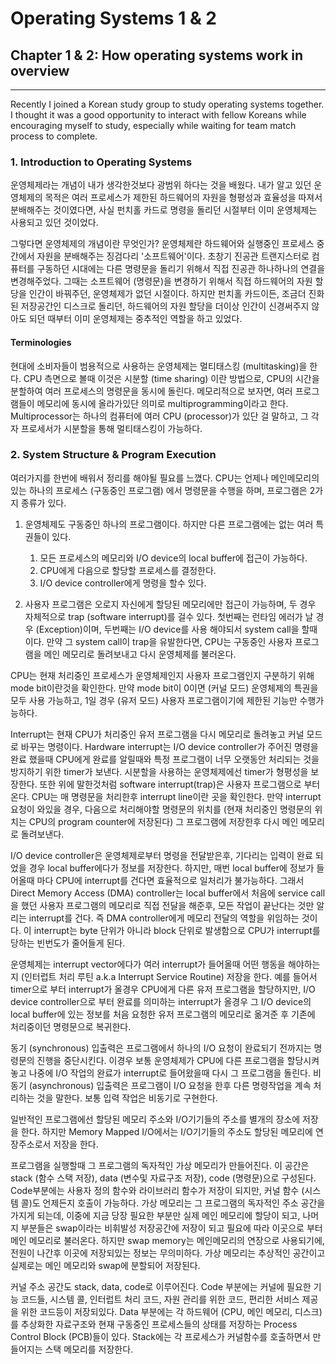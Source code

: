 # Operating Systems 1 & 2
## Chapter 1 & 2: How operating systems work in overview
<hr>

Recently I joined a Korean study group to study operating systems together. I thought it was a good opportunity to interact with fellow Koreans while encouraging myself to study, especially while waiting for team match process to complete.

### 1. Introduction to Operating Systems

운영체제라는 개념이 내가 생각한것보다 광범위 하다는 것을 배웠다. 내가 알고 있던 운영체제의 목적은 여러 프로세스가 제한된 하드웨어의 자원을 형평성과 효율성을 따져서 분배해주는 것이였다면, 사실 펀치홀 카드로 명령을 돌리던 시절부터 이미 운영체제는 사용되고 있던 것이었다.

그렇다면 운영체제의 개념이란 무엇인가? 운영체제란 하드웨어와 실행중인 프로세스 중간에서 자원을 분배해주는 징검다리 '소프트웨어'이다. 초창기 진공관 트랜지스터로 컴퓨터를 구동하던 시대에는 다른 명령문을 돌리기 위해서 직접 진공관 하나하나의 연결을 변경해주었다. 그때는 소프트웨어 (명령문)을 변경하기 위해서 직접 하드웨어의 자원 할당을 인간이 바꿔주던, 운영체제가 없던 시절이다. 하지만 펀치홀 카드이든, 조금더 진화된 저장공간인 디스크로 돌리던, 하드웨어의 자원 할당을 더이상 인간이 신경써주지 않아도 되던 때부터 이미 운영체제는 중추적인 역할을 하고 있었다.

#### Terminologies

현대에 소비자들이 범용적으로 사용하는 운영체제는 멀티태스킹 (multitasking)을 한다. CPU 측면으로 볼때 이것은 시분할 (time sharing) 이란 방법으로, CPU의 시간을 분할하여 여러 프로세스의 명령문을 동시에 돌린다. 메모리적으로 보자면, 여러 프로그램들이 메모리에 동시에 올라가있단 의미로 multiprogramming이라고 한다. Multiprocessor는 하나의 컴퓨터에 여러 CPU (processor)가 있단 걸 말하고, 그 각자 프로세서가 시분할을 통해 멀티태스킹이 가능하다.

### 2. System Structure & Program Execution

여러가지를 한번에 배워서 정리를 해야될 필요를 느꼈다. CPU는 언제나 메인메모리의 있는 하나의 프로세스 (구동중인 프로그램) 에서 명령문을 수행을 하며, 프로그램은 2가지 종류가 있다.

1. 운영체제도 구동중인 하나의 프로그램이다. 하지만 다른 프로그램에는 없는 여러 특권들이 있다.
    1. 모든 프로세스의 메모리와 I/O device의 local buffer에 접근이 가능하다.
    2. CPU에게 다음으로 할당할 프로세스를 결정한다.
    3. I/O device controller에게 명령을 할수 있다.

2. 사용자 프로그램은 오로지 자신에게 할당된 메모리에만 접근이 가능하며, 두 경우 자체적으로 trap (software interrupt)를 걸수 있다. 첫번째는 런타임 에러가 날 경우 (Exception)이며, 두번째는 I/O device를 사용 해야되서 system call을 할때이다. 만약 그 system call이 trap을 유발한다면, CPU는 구동중인 사용자 프로그램을 메인 메모리로 돌려보내고 다시 운영체제를 불러온다.

CPU는 현재 처리중인 프로세스가 운영체제인지 사용자 프로그램인지 구분하기 위해 mode bit이란것을 확인한다. 만약 mode bit이 0이면 (커널 모드) 운영체제의 특권을 모두 사용 가능하고, 1일 경우 (유저 모드) 사용자 프로그램이기에 제한된 기능만 수행가능하다.

Interrupt는 현재 CPU가 처리중인 유저 프로그램을 다시 메모리로 돌려놓고 커널 모드로 바꾸는 명령이다. Hardware interrupt는 I/O device controller가 주어진 명령을 완료 했을때 CPU에게 완료를 알릴때와 특정 프로그램이 너무 오랫동안 처리되는 것을 방지하기 위한 timer가 보낸다. 시분할을 사용하는 운영체제에선 timer가 형평성을 보장한다. 또한 위에 말한것처럼 software interrupt(trap)은 사용자 프로그램으로 부터 온다. CPU는 매 명령문을 처리한후 interrupt line이란 곳을 확인한다. 만약 interrupt 요청이 와있을 경우, 다음으로 처리해야할 명령문의 위치를 (현재 처리중인 명령문의 위치는 CPU의 program counter에 저장된다) 그 프로그램에 저장한후 다시 메인 메모리로 돌려보낸다.

I/O device controller은 운영체제로부터 명령을 전달받은후, 기다리는 입력이 완료 되었을 경우 local buffer에다가 정보를 저장한다. 하지만, 매번 local buffer에 정보가 들어올때 마다 CPU에 interrupt를 건다면 효율적으로 일처리가 불가능하다. 그래서 Direct Memory Access (DMA) controller는 local buffer에서 처음에 service call을 했던 사용자 프로그램의 메모리로 직접 전달을 해준후, 모든 작업이 끝난다는 것만 알리는 interrupt를 건다. 즉 DMA controller에게 메모리 전달의 역할을 위임하는 것이다. 이 interrupt는 byte 단위가 아니라 block 단위로 발생함으로 CPU가 interrupt를 당하는 빈번도가 줄어들게 된다.

운영체제는 interrupt vector에다가 여러 interrupt가 들어올때 어떤 행동을 해야하는지 (인터럽트 처리 루틴 a.k.a Interrupt Service Routine) 저장을 한다. 예를 들어서 timer으로 부터 interrupt가 올경우 CPU에게 다른 유저 프로그램을 할당하지만, I/O device controller으로 부터 완료를 의미하는 interrupt가 올경우 그 I/O device의 local buffer에 있는 정보를 처음 요청한 유저 프로그램의 메모리로 옮겨준 후 기존에 처리중이던 명령문으로 복귀한다.

동기 (synchronous) 입출력은 프로그램에서 하나의 I/O 요청이 완료되기 전까지는 명령문의 진행을 중단시킨다. 이경우 보통 운영체제가 CPU에 다른 프로그램을 할당시켜놓고 나중에 I/O 작업의 완료가 interrupt로 들어왔을때 다시 그 프로그램을 돌린다. 비동기 (asynchronous) 입출력은 프로그램이 I/O 요청을 한후 다른 명령작업을 계속 처리하는 것을 말한다. 보통 입력 작업은 비동기로 구현한다.

일반적인 프로그램에선 할당된 메모리 주소와 I/O기기들의 주소를 별개의 장소에 저장을 한다. 하지만 Memory Mapped I/O에서는 I/O기기들의 주소도 할당된 메모리에 연장주소로서 저장을 한다.

프로그램을 실행할때 그 프로그램의 독자적인 가상 메모리가 만들어진다. 이 공간은 stack (함수 스택 저장), data (변수및 자료구조 저장), code (명령문)으로 구성된다. Code부분에는 사용자 정의 함수와 라이브러리 함수가 저장이 되지만, 커널 함수 (시스템 콜)도 언제든지 호출이 가능하다. 가상 메모리는 그 프로그램의 독자적인 주소 공간을 가지게 되는데, 이중에 지금 당장 필요한 부분만 실제 메인 메모리에 할당이 되고, 나머지 부분들은 swap이라는 비휘발성 저장공간에 저장이 되고 필요에 따라 이곳으로 부터 메인 메모리로 불러온다. 하지만 swap memory는 메인메모리의 연장으로 사용되기에, 전원이 나간후 이곳에 저장되있는 정보는 무의미하다. 가상 메모리는 추상적인 공간이고 실제로는 메인 메모리와 swap에 분할되어 저장된다.

커널 주소 공간도 stack, data, code로 이루어진다. Code 부분에는 커널에 필요한 기능 코드들, 시스템 콜, 인터럽트 처리 코드, 자원 관리를 위한 코드, 편리한 서비스 제공을 위한 코드등이 저장되있다. Data 부분에는 각 하드웨어 (CPU, 메인 메모리, 디스크)를 추상화한 자료구조와 현재 구동중인 프로세스들의 상태를 저장하는 Process Control Block (PCB)들이 있다. Stack에는 각 프로세스가 커널함수를 호출하면서 만들어지는 스택 메모리를 저장한다.
